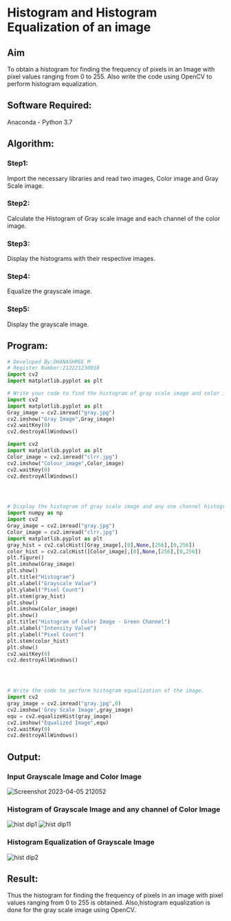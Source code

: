 # Histogram and Histogram Equalization of an image
## Aim
To obtain a histogram for finding the frequency of pixels in an Image with pixel values ranging from 0 to 255. Also write the code using OpenCV to perform histogram equalization.

## Software Required:
Anaconda - Python 3.7

## Algorithm:
### Step1:
Import the necessary libraries and read two images, Color image and Gray Scale image.

### Step2:
Calculate the Histogram of Gray scale image and each channel of the color image.

### Step3:
Display the histograms with their respective images.

### Step4:
Equalize the grayscale image.

### Step5:
Display the grayscale image.

## Program:
```python
# Developed By:DHANASHREE M
# Register Number:212221230018
import cv2
import matplotlib.pyplot as plt

# Write your code to find the histogram of gray scale image and color image channels.
import cv2
import matplotlib.pyplot as plt
Gray_image = cv2.imread("gray.jpg")
cv2.imshow("Gray Image",Gray_image)
cv2.waitKey(0)
cv2.destroyAllWindows()

import cv2
import matplotlib.pyplot as plt
Color_image = cv2.imread("clrr.jpg")
cv2.imshow("Colour_image",Color_image)
cv2.waitKey(0)
cv2.destroyAllWindows()




# Display the histogram of gray scale image and any one channel histogram from color image
import numpy as np
import cv2
Gray_image = cv2.imread("gray.jpg")
Color_image = cv2.imread("clrr.jpg")
import matplotlib.pyplot as plt
gray_hist = cv2.calcHist([Gray_image],[0],None,[256],[0,256])
color_hist = cv2.calcHist([Color_image],[0],None,[256],[0,256])
plt.figure()
plt.imshow(Gray_image)
plt.show()
plt.title("Histogram")
plt.xlabel("Grayscale Value")
plt.ylabel("Pixel Count")
plt.stem(gray_hist)
plt.show()
plt.imshow(Color_image)
plt.show()
plt.title("Histogram of Color Image - Green Channel")
plt.xlabel("Intensity Value")
plt.ylabel("Pixel Count")
plt.stem(color_hist)
plt.show()
cv2.waitKey(0)
cv2.destroyAllWindows()




# Write the code to perform histogram equalization of the image. 
import cv2
gray_image = cv2.imread("gray.jpg",0)
cv2.imshow('Grey Scale Image',gray_image)
equ = cv2.equalizeHist(gray_image)
cv2.imshow("Equalized Image",equ)
cv2.waitKey(0)
cv2.destroyAllWindows()
```
## Output:
### Input Grayscale Image and Color Image
![Screenshot 2023-04-05 212052](https://user-images.githubusercontent.com/94165415/230136736-6d2d600d-b922-455f-9366-e028437d1329.png)

### Histogram of Grayscale Image and any channel of Color Image
![hist dip1](https://user-images.githubusercontent.com/94165415/230137228-b9010e75-db1f-432f-9795-3e6b4d9e65d4.png)
![hist dip11](https://user-images.githubusercontent.com/94165415/230137316-8ee9b39a-cf35-4f80-afe8-d3ecb0804e1b.png)


### Histogram Equalization of Grayscale Image
![hist dip2](https://user-images.githubusercontent.com/94165415/230139161-686f17d2-6c8f-4fd8-804b-7311232cd1e4.png)

## Result: 
Thus the histogram for finding the frequency of pixels in an image with pixel values ranging from 0 to 255 is obtained. Also,histogram equalization is done for the gray scale image using OpenCV.
